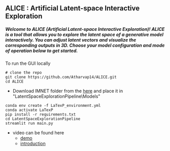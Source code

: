 ## ALICE : Artificial Latent-space Interactive Exploration
##### Welcome to ALICE (Artificial Latent-space Interactive Exploration)! ALICE is a tool that allows you to explore the latent space of a generative model       interactively. You can adjust latent vectors and visualize the corresponding outputs in 3D. Choose your model configuration and mode of operation below to get started.


To run the GUI locally
```
# clone the repo
git clone https://github.com/Atharvap14/ALICE.git
cd ALICE
```

*  Download IMNET folder from the [here](https://drive.google.com/drive/folders/1OxNWDbgBL4bdo33xuIGhZofTbJOUhvy5?usp=sharing) and place it in "LatentSpaceExplorationPipeline\Models"

```
conda env create -f LaTexP_environment.yml
conda activate LaTexP
pip install -r requirements.txt
cd LatentSpaceExplorationPipeline
streamlit run main.py
```

*  video can be found here
   *  [demo](https://drive.google.com/file/d/1YbYlDC7IUYdYEQgg8Lxk34M1sVtvUoQ8/view?usp=sharing)
   *  [introduction](https://drive.google.com/file/d/1_6kvZImpU3Y3hnUd-r16Bu3Zr_bVC8Az/view?usp=sharing)